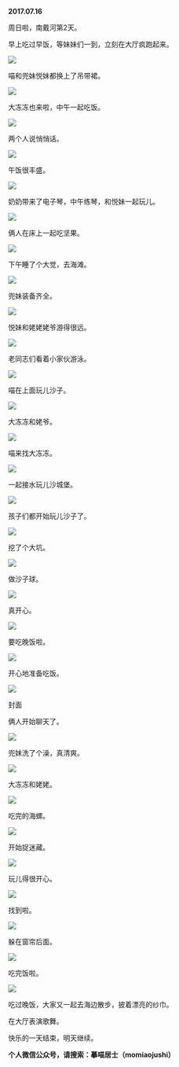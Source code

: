 
          
            
**2017.07.16**

周日啦，南戴河第2天。

早上吃过早饭，等妹妹们一到，立刻在大厅疯跑起来。




![](img/51001-b4a228fd10b65d33.jpg)




喵和兜妹悦妹都换上了吊带裙。




![](img/51001-29b6fcd09df4e40d.jpg)




大冻冻也来啦，中午一起吃饭。




![](img/51001-4d5c977374da87aa.jpg)




两个人说悄悄话。




![](img/51001-46fa28eb319bbf05.jpg)




午饭很丰盛。




![](img/51001-4368fa2fb75eef83.jpg)




奶奶带来了电子琴，中午练琴，和悦妹一起玩儿。




![](img/51001-72c598e7fb1d0561.jpg)




俩人在床上一起吃坚果。




![](img/51001-31e105c1a720ed23.jpg)




下午睡了个大觉，去海滩。




![](img/51001-c67a0a393a6f4142.jpg)




兜妹装备齐全。




![](img/51001-98da96662e4c6b61.jpg)




悦妹和姥姥姥爷游得很远。




![](img/51001-a3d0707afa23d830.jpg)




老同志们看着小家伙游泳。




![](img/51001-c7ac65cb1892e513.jpg)




喵在上面玩儿沙子。




![](img/51001-b6753fadbdcef85e.jpg)




大冻冻和姥爷。




![](img/51001-7f00afd05c8bfbce.jpg)




喵来找大冻冻。




![](img/51001-02118f03e11a4aa9.jpg)




一起接水玩儿沙城堡。




![](img/51001-9e23808ea0e2d35b.jpg)




孩子们都开始玩儿沙子了。




![](img/51001-39229e59509369a4.jpg)




挖了个大坑。




![](img/51001-ad6ff0bf99f12d04.jpg)




做沙子球。




![](img/51001-29680db9927980dc.jpg)




真开心。




![](img/51001-4e0e9dc65240ab44.jpg)




要吃晚饭啦。




![](img/51001-65a24d1c25022f27.jpg)




开心地准备吃饭。




![](img/51001-737570cd4710b721.jpg)

封面


俩人开始聊天了。




![](img/51001-a7d6fecf76957a5d.jpg)




兜妹洗了个澡，真清爽。




![](img/51001-37d8a67e5c3bf9f7.jpg)




大冻冻和姥姥。




![](img/51001-4cafb7412045d62f.jpg)




吃完的海螺。




![](img/51001-08d16ad941d9c507.jpg)




开始捉迷藏。




![](img/51001-1d239de521a6a205.jpg)




玩儿得很开心。




![](img/51001-78659ad67dfe5760.jpg)




找到啦。




![](img/51001-5856cbe7cdd8f87d.jpg)




躲在窗帘后面。




![](img/51001-d5cdae65ca87bccd.jpg)




吃完饭啦。




![](img/51001-bc69f89177170091.jpg)




吃过晚饭，大家又一起去海边散步，披着漂亮的纱巾。

在大厅表演歌舞。

快乐的一天结束，明天继续。


**个人微信公众号，请搜索：摹喵居士（momiaojushi）**

          
        